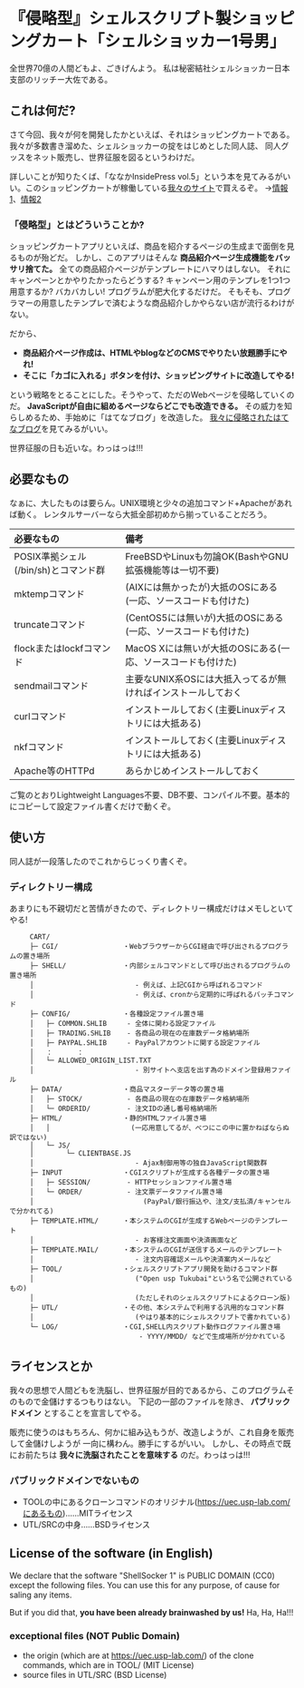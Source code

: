 # 『侵略型』シェルスクリプト製ショッピングカート「シェルショッカー1号男」

全世界70億の人間どもよ、ごきげんよう。
私は秘密結社シェルショッカー日本支部のリッチー大佐である。

## これは何だ?

さて今回、我々が何を開発したかといえば、それはショッピングカートである。
我々が多数書き溜めた、シェルショッカーの掟をはじめとした同人誌、
同人グッスをネット販売し、世界征服を図るというわけだ。

詳しいことが知りたくば、「ななかInsidePress vol.5」という本を見てみるがいい。このショッピングカートが稼働している<a href="http://richlab.org/coterie/7kaip05.html">我々のサイト</a>で買えるぞ。
→[情報1](https://sites.google.com/site/dai7sec/)、[情報2](http://richlab.hatenablog.com/entry/2014/08/13/020026)

### 「侵略型」とはどういうことか?

ショッピングカートアプリといえば、商品を紹介するページの生成まで面倒を見るものが殆どだ。
しかし、このアプリはそんな **商品紹介ページ生成機能をバッサリ捨てた。**
全ての商品紹介ページがテンプレートにハマりはしない。
それにキャンペーンとかやりたかったらどうする? キャンペーン用のテンプレを1つ1つ用意するか?
バカバカしい! プログラムが肥大化するだけだ。
そもそも、プログラマーの用意したテンプレで済むような商品紹介しかやらない店が流行るわけがない。

だから、

* **商品紹介ページ作成は、HTMLやblogなどのCMSでやりたい放題勝手にやれ!**
* **そこに「カゴに入れる」ボタンを付け、ショッピングサイトに改造してやる!**

という戦略をとることにした。そうやって、ただのWebページを侵略していくのだ。
**JavaScriptが自由に組めるページならどこでも改造できる。**
その威力を知らしめるため、手始めに「はてなブログ」を改造した。
[我々に侵略されたはてなブログ](http://richlab.hatenablog.com/entry/2014/08/18/135859)を見てみるがいい。

世界征服の日も近いな。わっはっは!!!


## 必要なもの

なぁに、大したものは要らん。UNIX環境と少々の追加コマンド+Apacheがあれば動く。
レンタルサーバーなら大抵全部初めから揃っていることだろう。

| 必要なもの                           | 備考                                                          |
|:-------------------------------------|:--------------------------------------------------------------|
| POSIX準拠シェル(/bin/sh)とコマンド群 | FreeBSDやLinuxも勿論OK(BashやGNU拡張機能等は一切不要)         |
| mktempコマンド                       | (AIXには無かったが)大抵のOSにある(一応、ソースコードも付けた) |
| truncateコマンド                     | (CentOS5には無いが)大抵のOSにある(一応、ソースコードも付けた) |
| flockまたはlockfコマンド             | MacOS Xには無いが大抵のOSにある(一応、ソースコードも付けた)   |
| sendmailコマンド                     | 主要なUNIX系OSには大抵入ってるが無ければインストールしておく  |
| curlコマンド                         | インストールしておく(主要Linuxディストリには大抵ある)         |
| nkfコマンド                          | インストールしておく(主要Linuxディストリには大抵ある)         |
| Apache等のHTTPd                      | あらかじめインストールしておく                                |

ご覧のとおりLightweight Languages不要、DB不要、コンパイル不要。基本的にコピーして設定ファイル書くだけで動くぞ。

## 使い方

同人誌が一段落したのでこれからじっくり書くぞ。

### ディレクトリー構成

あまりにも不親切だと苦情がきたので、ディレクトリー構成だけはメモしといてやる!

```text:ディレクトリー構成
     CART/
     ├─ CGI/                ・WebブラウザーからCGI経由で呼び出されるプログラムの置き場所
     ├─ SHELL/              ・内部シェルコマンドとして呼び出されるプログラムの置き場所
     │                         - 例えば、上記CGIから呼ばれるコマンド
     │                         - 例えば、cronから定期的に呼ばれるバッチコマンド
     ├─ CONFIG/             ・各種設定ファイル置き場
     │   ├─ COMMON.SHLIB     - 全体に関わる設定ファイル
     │   ├─ TRADING.SHLIB    - 各商品の現在の在庫数データ格納場所
     │   ├─ PAYPAL.SHLIB     - PayPalアカウントに関する設定ファイル
     │   ：      ：
     │   └─ ALLOWED_ORIGIN_LIST.TXT
     │                         - 別サイトへ支店を出す為のドメイン登録用ファイル
     ├─ DATA/               ・商品マスターデータ等の置き場
     │   ├─ STOCK/           - 各商品の現在の在庫数データ格納場所
     │   └─ ORDERID/         - 注文IDの通し番号格納場所
     ├─ HTML/               ・静的HTMLファイル置き場
     │   │                    (一応用意してるが、べつにこの中に置かねばならぬ訳ではない)
     │   └─ JS/
     │        └─ CLIENTBASE.JS
     │                         - Ajax制御用等の独自JavaScript関数群
     ├─ INPUT               ・CGIスクリプトが生成する各種データの置き場
     │   ├─ SESSION/         - HTTPセッションファイル置き場
     │   └─ ORDER/           - 注文票データファイル置き場
     │                           (PayPal/銀行振込や、注文/支払済/キャンセルで分かれてる)
     ├─ TEMPLATE.HTML/      ・本システムのCGIが生成するWebページのテンプレート
     │                         - お客様注文画面や決済画面など
     ├─ TEMPLATE.MAIL/      ・本システムのCGIが送信するメールのテンプレート
     │                         - 注文内容確認メールや決済案内メールなど
     ├─ TOOL/               ・シェルスクリプトアプリ開発を助けるコマンド群
     │                         ("Open usp Tukubai"という名で公開されているもの)
     │                         (ただしそれのシェルスクリプトによるクローン版)
     ├─ UTL/                ・その他、本システムで利用する汎用的なコマンド群
     │                         (やはり基本的にシェルスクリプトで書かれている)
     └─ LOG/                ・CGI,SHELL内スクリプト動作ログファイル置き場
                                - YYYY/MMDD/ などで生成場所が分かれている
```

## ライセンスとか

我々の思想で人間どもを洗脳し、世界征服が目的であるから、このプログラムそのもので金儲けするつもりはない。
下記の一部のファイルを除き、 **パブリックドメイン** とすることを宣言してやる。

販売に使うのはもちろん、何かに組み込もうが、改造しようが、これ自身を販売して金儲けしようが
一向に構わん。勝手にするがいい。
しかし、その時点で既にお前たちは **我々に洗脳されたことを意味する** のだ。わっはっは!!!

### パブリックドメインでないもの

* TOOLの中にあるクローンコマンドのオリジナル(https://uec.usp-lab.com/にあるもの)……MITライセンス
* UTL/SRCの中身……BSDライセンス


## License of the software (in English)

We declare that the software "ShellSocker 1" is PUBLIC DOMAIN (CC0) except the following files.
You can use this for any purpose, of cause for saling any items.

But if you did that, **you have been already brainwashed by us!**
Ha, Ha, Ha!!!

### exceptional files (NOT Public Domain)

* the origin (which are at https://uec.usp-lab.com/) of the clone commands, which are in TOOL/ (MIT License)
* source files in UTL/SRC (BSD License)
